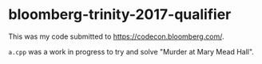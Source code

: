 # bloomberg-trinity-2017-qualifier
This was my code submitted to https://codecon.bloomberg.com/.

`a.cpp` was a work in progress to try and solve "Murder at Mary Mead Hall".
